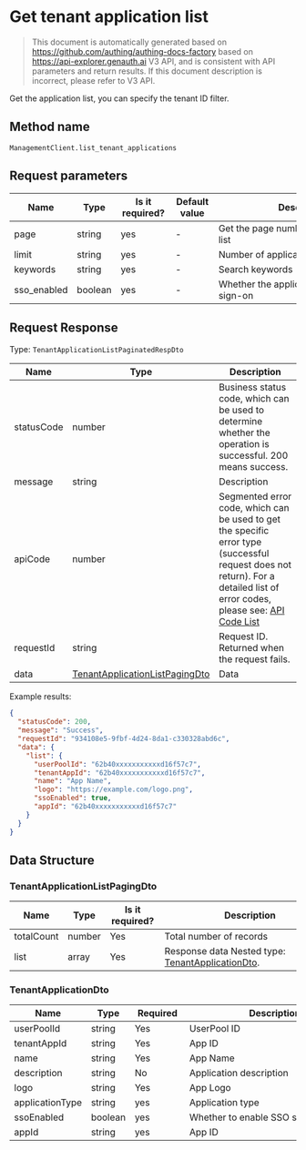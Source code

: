 # Get tenant application list

<!--
Warning ⚠️:
Do not modify this document directly,
https://github.com/Authing/authing-docs-factory
Use this project to generate
-->

<LastUpdated />

> This document is automatically generated based on https://github.com/authing/authing-docs-factory based on https://api-explorer.genauth.ai V3 API, and is consistent with API parameters and return results. If this document description is incorrect, please refer to V3 API.

Get the application list, you can specify the tenant ID filter.

## Method name

`ManagementClient.list_tenant_applications`

## Request parameters

| Name        | Type    | <div style="width:80px">Is it required?</div> | <div style="width:60px">Default value</div> | <div style="width:300px">Description</div>   | <div style="width:200px">Sample value</div> |
| ----------- | ------- | --------------------------------------------- | ------------------------------------------- | -------------------------------------------- | ------------------------------------------- |
| page        | string  | yes                                           | -                                           | Get the page number of the application list  | `1`                                         |
| limit       | string  | yes                                           | -                                           | Number of applications to get per page       | `1`                                         |
| keywords    | string  | yes                                           | -                                           | Search keywords                              |                                             |
| sso_enabled | boolean | yes                                           | -                                           | Whether the application joins single sign-on |                                             |

## Request Response

Type: `TenantApplicationListPaginatedRespDto`

| Name       | Type                                                                         | Description                                                                                                                                                                                                                                                                                                                                         |
| ---------- | ---------------------------------------------------------------------------- | --------------------------------------------------------------------------------------------------------------------------------------------------------------------------------------------------------------------------------------------------------------------------------------------------------------------------------------------------- |
| statusCode | number                                                                       | Business status code, which can be used to determine whether the operation is successful. 200 means success.                                                                                                                                                                                                                                        |
| message    | string                                                                       | Description                                                                                                                                                                                                                                                                                                                                         |
| apiCode    | number                                                                       | Segmented error code, which can be used to get the specific error type (successful request does not return). For a detailed list of error codes, please see: [API Code List](https://api-explorer.genauth.ai/?tag=group/%E5%BC%80%E5%8F%91%E5%87%86%E5%A4%87#tag/%E5%BC%80%E5%8F%91%E5%87%86%E5%A4%87/%E9%94%99%E8%AF%AF%E5%A4%84%E7%90%86/apiCode) |
| requestId  | string                                                                       | Request ID. Returned when the request fails.                                                                                                                                                                                                                                                                                                        |
| data       | <a href="#TenantApplicationListPagingDto">TenantApplicationListPagingDto</a> | Data                                                                                                                                                                                                                                                                                                                                                |

Example results:

```json
{
  "statusCode": 200,
  "message": "Success",
  "requestId": "934108e5-9fbf-4d24-8da1-c330328abd6c",
  "data": {
    "list": {
      "userPoolId": "62b40xxxxxxxxxxxd16f57c7",
      "tenantAppId": "62b40xxxxxxxxxxxd16f57c7",
      "name": "App Name",
      "logo": "https://example.com/logo.png",
      "ssoEnabled": true,
      "appId": "62b40xxxxxxxxxxxd16f57c7"
    }
  }
}
```

## Data Structure

### <a id="TenantApplicationListPagingDto"></a> TenantApplicationListPagingDto

| Name       | Type   | <div style="width:80px">Is it required?</div> | <div style="width:300px">Description</div>                                           | <div style="width:200px">Sample value</div> |
| ---------- | ------ | --------------------------------------------- | ------------------------------------------------------------------------------------ | ------------------------------------------- |
| totalCount | number | Yes                                           | Total number of records                                                              |                                             |
| list       | array  | Yes                                           | Response data Nested type: <a href="#TenantApplicationDto">TenantApplicationDto</a>. |                                             |

### <a id="TenantApplicationDto"></a> TenantApplicationDto

| Name            | Type    | <div style="width:80px">Required</div> | <div style="width:300px">Description</div> | <div style="width:200px">Sample value</div> |
| --------------- | ------- | -------------------------------------- | ------------------------------------------ | ------------------------------------------- |
| userPoolId      | string  | Yes                                    | UserPool ID                                | `62b40xxxxxxxxxxxd16f57c7`                  |
| tenantAppId     | string  | Yes                                    | App ID                                     | `62b40xxxxxxxxxxxd16f57c7`                  |
| name            | string  | Yes                                    | App Name                                   | `App Name`                                  |
| description     | string  | No                                     | Application description                    |                                             |
| logo            | string  | Yes                                    | App Logo                                   | `https://example.com/logo.png`              |
| applicationType | string  | yes                                    | Application type                           |                                             |
| ssoEnabled      | boolean | yes                                    | Whether to enable SSO single sign-on       | `true`                                      |
| appId           | string  | yes                                    | App ID                                     | `62b40xxxxxxxxxxxd16f57c7`                  |
